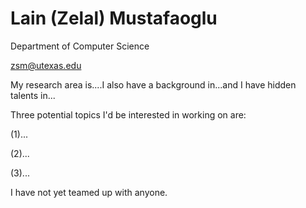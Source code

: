 # Lain (Zelal) Mustafaoglu

Department of Computer Science

zsm@utexas.edu

My research area is....I also have a background in...and I have hidden talents in...

Three potential topics I'd be interested in working on are:

(1)...

(2)...

(3)...

I have not yet teamed up with anyone.



